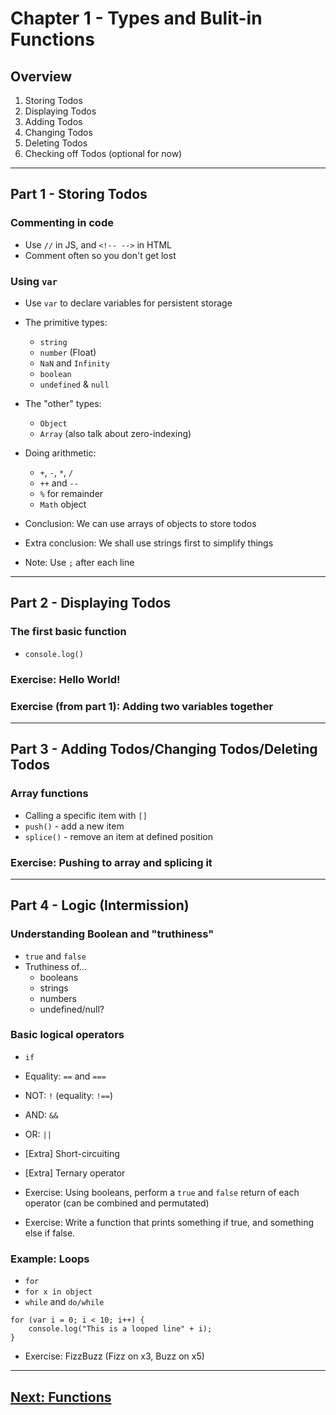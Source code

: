 # Chapter 1 - Types and Bulit-in Functions

## Overview

1. Storing Todos
2. Displaying Todos
3. Adding Todos
4. Changing Todos
5. Deleting Todos
6. Checking off Todos (optional for now)

------

## Part 1 - Storing Todos

### Commenting in code

* Use `//` in JS, and `<!-- -->` in HTML
* Comment often so you don't get lost

### Using `var`

* Use `var` to declare variables for persistent storage
* The primitive types:
    * `string`
    * `number` (Float)
    * `NaN` and `Infinity`
    * `boolean`
    * `undefined` & `null`
* The "other" types:
    * `Object`
    * `Array` (also talk about zero-indexing)
* Doing arithmetic:
    * `+`, `-`, `*`, `/`
    * `++` and `--`
    * `%` for remainder
    * `Math` object

* Conclusion: We can use arrays of objects to store todos
* Extra conclusion: We shall use strings first to simplify things
* Note: Use `;` after each line

------

## Part 2 - Displaying Todos

### The first basic function

* `console.log()`

### Exercise: Hello World!

### Exercise (from part 1): Adding two variables together

------

## Part 3 - Adding Todos/Changing Todos/Deleting Todos

### Array functions

* Calling a specific item with `[]`
* `push()` - add a new item
* `splice()` - remove an item at defined position

### Exercise: Pushing to array and splicing it

------

## Part 4 - Logic (Intermission)

### Understanding Boolean and "truthiness"

* `true` and `false`
* Truthiness of...
    * booleans
    * strings
    * numbers
    * undefined/null?

### Basic logical operators

* `if`
* Equality: `==` and `===`
* NOT: `!` (equality: `!==`)
* AND: `&&`
* OR: `||`
* [Extra] Short-circuiting
* [Extra] Ternary operator

* Exercise: Using booleans, perform a `true` and `false` return of each operator (can be combined and permutated)
* Exercise: Write a function that prints something if true, and something else if false.

### Example: Loops

* `for`
* `for x in object`
* `while` and `do/while`

```
for (var i = 0; i < 10; i++) {
    console.log("This is a looped line" + i);
}
````

* Exercise: FizzBuzz (Fizz on x3, Buzz on x5)

------

## [Next: Functions](chapter2.md)
